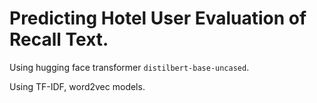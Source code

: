 # Predicting Hotel User Evaluation of Recall Text.

Using hugging face transformer `distilbert-base-uncased`.

Using TF-IDF, word2vec models.
